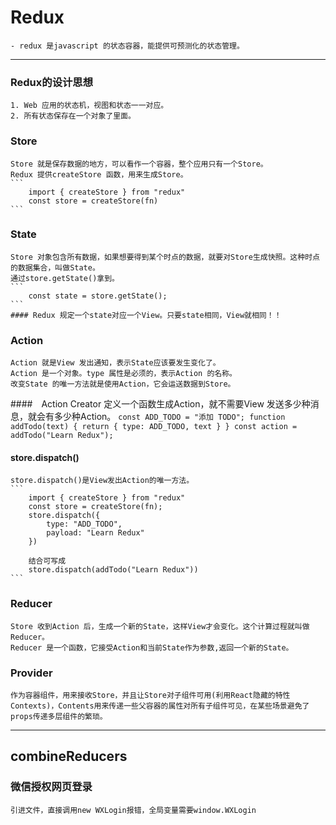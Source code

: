 # Redux
    - redux 是javascript 的状态容器，能提供可预测化的状态管理。
-----
### Redux的设计思想
    1. Web 应用的状态机，视图和状态一一对应。
    2. 所有状态保存在一个对象了里面。

### Store
    Store 就是保存数据的地方，可以看作一个容器，整个应用只有一个Store。
    Redux 提供createStore 函数，用来生成Store。
    ```
        import { createStore } from "redux"
        const store = createStore(fn)
    ```

### State
    Store 对象包含所有数据，如果想要得到某个时点的数据，就要对Store生成快照。这种时点的数据集合，叫做State。
    通过store.getState()拿到。
    ```
        const state = store.getState();
    ```
    #### Redux 规定一个state对应一个View。只要state相同，View就相同！！

### Action
    Action 就是View 发出通知，表示State应该要发生变化了。
    Action 是一个对象。type 属性是必须的，表示Action 的名称。
    改变State 的唯一方法就是使用Action，它会运送数据到Store。

####　Action Creator
    定义一个函数生成Action，就不需要View 发送多少种消息，就会有多少种Action。
    ```
        const ADD_TODO = "添加 TODO";
        function addTodo(text) {
            return {
                type: ADD_TODO,
                text
            }
        }
        const action = addTodo("Learn Redux");
    ```
#### store.dispatch()
    store.dispatch()是View发出Action的唯一方法。
    ```
        import { createStore } from "redux"
        const store = createStore(fn);
        store.dispatch({
            type: "ADD_TODO",
            payload: "Learn Redux"
        })

        结合可写成
        store.dispatch(addTodo("Learn Redux"))
    ```
### Reducer
    Store 收到Action 后，生成一个新的State，这样View才会变化。这个计算过程就叫做 Reducer。
    Reducer 是一个函数，它接受Action和当前State作为参数,返回一个新的State。
### Provider
    作为容器组件，用来接收Store，并且让Store对子组件可用(利用React隐藏的特性Contexts)，Contents用来传递一些父容器的属性对所有子组件可见，在某些场景避免了props传递多层组件的繁琐。

---- 

## combineReducers

















### 微信授权网页登录
    引进文件，直接调用new WXLogin报错，全局变量需要window.WXLogin

### 